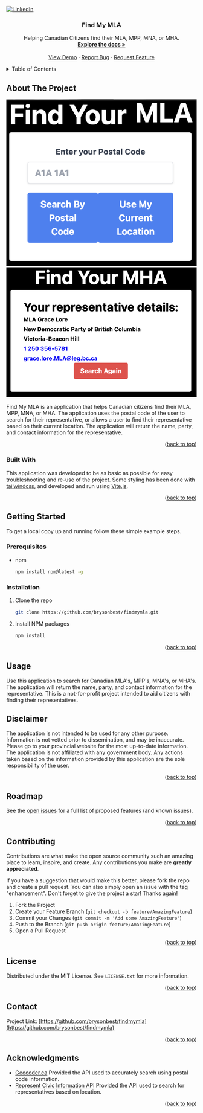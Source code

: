<a name="readme-top"></a>

[![LinkedIn][linkedin-shield]][linkedin-url]

<div align="center">
<h3 align="center">Find My MLA</h3>

  <p align="center">
    Helping Canadian Citizens find their MLA, MPP, MNA, or MHA.
    <br />
    <a href="https://github.com/brysonbest/findmymla"><strong>Explore the docs »</strong></a>
    <br />
    <br />
    <a href="https://github.com/brysonbest/findmymla">View Demo</a>
    ·
    <a href="https://github.com/brysonbest/findmymla/issues">Report Bug</a>
    ·
    <a href="https://github.com/brysonbest/findmymla/issues">Request Feature</a>
  </p>
</div>

<!-- TABLE OF CONTENTS -->
<details>
  <summary>Table of Contents</summary>
  <ol>
    <li>
      <a href="#about-the-project">About The Project</a>
      <ul>
        <li><a href="#built-with">Built With</a></li>
      </ul>
    </li>
    <li>
      <a href="#getting-started">Getting Started</a>
      <ul>
        <li><a href="#prerequisites">Prerequisites</a></li>
        <li><a href="#installation">Installation</a></li>
      </ul>
    </li>
    <li><a href="#usage">Usage</a></li>
    <li><a href="#roadmap">Roadmap</a></li>
    <li><a href="#contributing">Contributing</a></li>
    <li><a href="#license">License</a></li>
    <li><a href="#contact">Contact</a></li>
    <li><a href="#acknowledgments">Acknowledgments</a></li>
  </ol>
</details>

<!-- ABOUT THE PROJECT -->

## About The Project

![search screen](public/screenshots/searchscreen.png)
![search results](public/screenshots/searchresults.png)

Find My MLA is an application that helps Canadian citizens find their MLA, MPP, MNA, or MHA. The application uses the postal code of the user to search for their representative, or allows a user to find their representative based on their current location. The application will return the name, party, and contact information for the representative.

<p align="right">(<a href="#readme-top">back to top</a>)</p>

### Built With

This application was developed to be as basic as possible for easy troubleshooting and re-use of the project. Some styling has been done with <a href="https://tailwindcss.com/">tailwindcss</a>, and developed and run using <a href="https://vitejs.dev/">Vite.js</a>.

<p align="right">(<a href="#readme-top">back to top</a>)</p>

<!-- GETTING STARTED -->

## Getting Started

To get a local copy up and running follow these simple example steps.

### Prerequisites

- npm
  ```sh
  npm install npm@latest -g
  ```

### Installation

1. Clone the repo
   ```sh
   git clone https://github.com/brysonbest/findmymla.git
   ```
2. Install NPM packages
   ```sh
   npm install
   ```

<p align="right">(<a href="#readme-top">back to top</a>)</p>

<!-- USAGE EXAMPLES -->

## Usage

Use this application to search for Canadian MLA's, MPP's, MNA's, or MHA's. The application will return the name, party, and contact information for the representative. This is a not-for-profit project intended to aid citizens with finding their representatives.

## Disclaimer

The application is not intended to be used for any other purpose. Information is not vetted prior to dissemination, and may be inaccurate. Please go to your provincial website for the most up-to-date information. The application is not affiliated with any government body. Any actions taken based on the information provided by this application are the sole responsibility of the user.

<p align="right">(<a href="#readme-top">back to top</a>)</p>

<!-- ROADMAP -->

## Roadmap

See the [open issues](https://github.com/brysonbest/findmymla/issues) for a full list of proposed features (and known issues).

<p align="right">(<a href="#readme-top">back to top</a>)</p>

<!-- CONTRIBUTING -->

## Contributing

Contributions are what make the open source community such an amazing place to learn, inspire, and create. Any contributions you make are **greatly appreciated**.

If you have a suggestion that would make this better, please fork the repo and create a pull request. You can also simply open an issue with the tag "enhancement".
Don't forget to give the project a star! Thanks again!

1. Fork the Project
2. Create your Feature Branch (`git checkout -b feature/AmazingFeature`)
3. Commit your Changes (`git commit -m 'Add some AmazingFeature'`)
4. Push to the Branch (`git push origin feature/AmazingFeature`)
5. Open a Pull Request

<p align="right">(<a href="#readme-top">back to top</a>)</p>

<!-- LICENSE -->

## License

Distributed under the MIT License. See `LICENSE.txt` for more information.

<p align="right">(<a href="#readme-top">back to top</a>)</p>

<!-- CONTACT -->

## Contact

Project Link: [https://github.com/brysonbest/findmymla](https://github.com/brysonbest/findmymla)

<p align="right">(<a href="#readme-top">back to top</a>)</p>

<!-- ACKNOWLEDGMENTS -->

## Acknowledgments

- [Geocoder.ca](https://geocoder.ca/) Provided the API used to accurately search using postal code information.
- [Represent Civic Information API](https://represent.opennorth.ca/) Provided the API used to search for representatives based on location.

<p align="right">(<a href="#readme-top">back to top</a>)</p>

<!-- MARKDOWN LINKS & IMAGES -->

[linkedin-shield]: https://img.shields.io/badge/-LinkedIn-black.svg?style=for-the-badge&logo=linkedin&colorB=555
[linkedin-url]: https://linkedin.com/in/bryson-best
